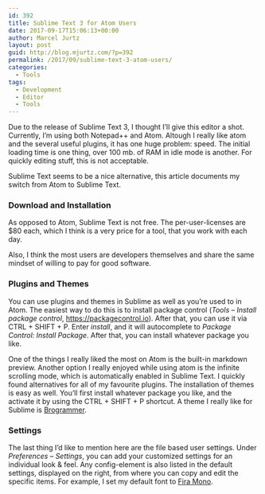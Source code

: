 ```yaml
---
id: 392
title: Sublime Text 3 for Atom Users
date: 2017-09-17T15:06:13+00:00
author: Marcel Jurtz
layout: post
guid: http://blog.mjurtz.com/?p=392
permalink: /2017/09/sublime-text-3-atom-users/
categories:
  - Tools
tags:
  - Development
  - Editor
  - Tools
---
```

Due to the release of Sublime Text 3, I thought I&#8217;ll give this editor a shot. Currently, I&#8217;m using both Notepad++ and Atom. Altough I really like atom and the several useful plugins, it has one huge problem: speed. The initial loading time is one thing, over 100 mb. of RAM in idle mode is another. For quickly editing stuff, this is not acceptable.

Sublime Text seems to be a nice alternative, this article documents my switch from Atom to Sublime Text.

### Download and Installation

As opposed to Atom, Sublime Text is not free. The per-user-licenses are $80 each, which I think is a very price for a tool, that you work with each day.
  
Also, I think the most users are developers themselves and share the same mindset of willing to pay for good software.

### Plugins and Themes

You can use plugins and themes in Sublime as well as you&#8217;re used to in Atom. The easiest way to do this is to install package control (_Tools_ &#8211; _Install package control_, https://packagecontrol.io). After that, you can use it via CTRL + SHIFT + P. Enter _install_, and it will autocomplete to _Package Control: Install Package_. After that, you can install whatever package you like.

One of the things I really liked the most on Atom is the built-in markdown preview. Another option I really enjoyed while using atom is the infinite scrolling mode, which is automatically enabled in Sublime Text. I quickly found alternatives for all of my favourite plugins. The installation of themes is easy as well. You&#8217;ll first install whatever package you like, and the activate it by using the CTRL + SHIFT + P shortcut. A theme I really like for Sublime is [Brogrammer](https://github.com/kenwheeler/brogrammer-theme).

### Settings

The last thing I&#8217;d like to mention here are the file based user settings. Under _Preferences_ &#8211; _Settings_, you can add your customized settings for an individual look & feel. Any config-element is also listed in the default settings, displayed on the right, from where you can copy and edit the specific items. For example, I set my default font to [Fira Mono](https://fonts.google.com/specimen/Fira+Mono).